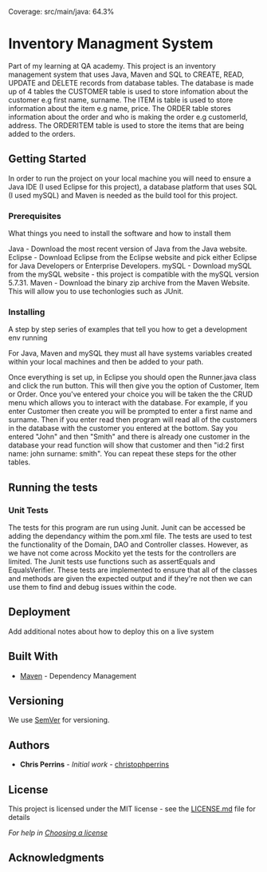 Coverage:  src/main/java: 64.3%
# Inventory Managment System
Part of my learning at QA academy.
This project is an inventory management system that uses Java, Maven and SQL to CREATE, READ, UPDATE and DELETE records from database tables. The database is made up of 4 tables the CUSTOMER table is used to store infomation about the customer e.g first name, surname. The ITEM is table is used to store information about the item e.g name, price. The ORDER table stores information about the order and who is making the order e.g customerId, address. The ORDERITEM table is used to store the items that are being added to the orders.

## Getting Started

In order to run the project on your local machine you will need to ensure a Java IDE (I used Eclipse for this project), a database platform that uses SQL (I used mySQL) and Maven is needed as the build tool for this project.

### Prerequisites

What things you need to install the software and how to install them

Java - Download the most recent version of Java from the Java website.
Eclipse - Download Eclipse from the Eclipse website and pick either Eclipse for Java Developers or Enterprise Developers.
mySQL - Download mySQL from the mySQL website - this project is compatible with the mySQL version 5.7.31.
Maven - Download the binary zip archive from the Maven Website. This will allow you to use techonlogies such as JUnit.

### Installing

A step by step series of examples that tell you how to get a development env running

For Java, Maven and mySQL they must all have systems variables created within your local machines and then be added to your path.

Once everything is set up, in Eclipse you should open the Runner.java class and click the run button.
This will then give you the option of Customer, Item or Order.
Once you've entered your choice you will be taken the the CRUD menu which allows you to interact with the database.
For example, if you enter Customer then create you will be prompted to enter a first name and surname.
Then if you enter read then program will read all of the customers in the database with the customer you entered at the bottom.
Say you entered "John" and then "Smith" and there is already one customer in the database your read function will show that customer and then "id:2 first name: john surname: smith".
You can repeat these steps for the other tables. 

## Running the tests
### Unit Tests 

The tests for this program are run using Junit. Junit can be accessed be adding the dependancy withim the pom.xml file. The tests are used to test the functionality of the Domain, DAO and Controller classes. However, as we have not come across Mockito yet the tests for the controllers are limited. The Junit tests use functions such as assertEquals and EqualsVerifier. These tests are implemented to ensure that all of the classes and methods are given the expected output and if they're not then we can use them to find and debug issues within the code.

## Deployment

Add additional notes about how to deploy this on a live system

## Built With

* [Maven](https://maven.apache.org/) - Dependency Management

## Versioning

We use [SemVer](http://semver.org/) for versioning.

## Authors

* **Chris Perrins** - *Initial work* - [christophperrins](https://github.com/christophperrins)

## License

This project is licensed under the MIT license - see the [LICENSE.md](LICENSE.md) file for details 

*For help in [Choosing a license](https://choosealicense.com/)*

## Acknowledgments
